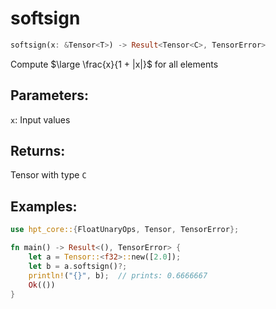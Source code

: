 # softsign
```rust
softsign(x: &Tensor<T>) -> Result<Tensor<C>, TensorError>
```
Compute $\large \frac{x}{1 + |x|}$ for all elements

## Parameters:
`x`: Input values

## Returns:
Tensor with type `C`

## Examples:
```rust
use hpt_core::{FloatUnaryOps, Tensor, TensorError};

fn main() -> Result<(), TensorError> {
    let a = Tensor::<f32>::new([2.0]);
    let b = a.softsign()?;
    println!("{}", b);  // prints: 0.6666667
    Ok(())
}
```